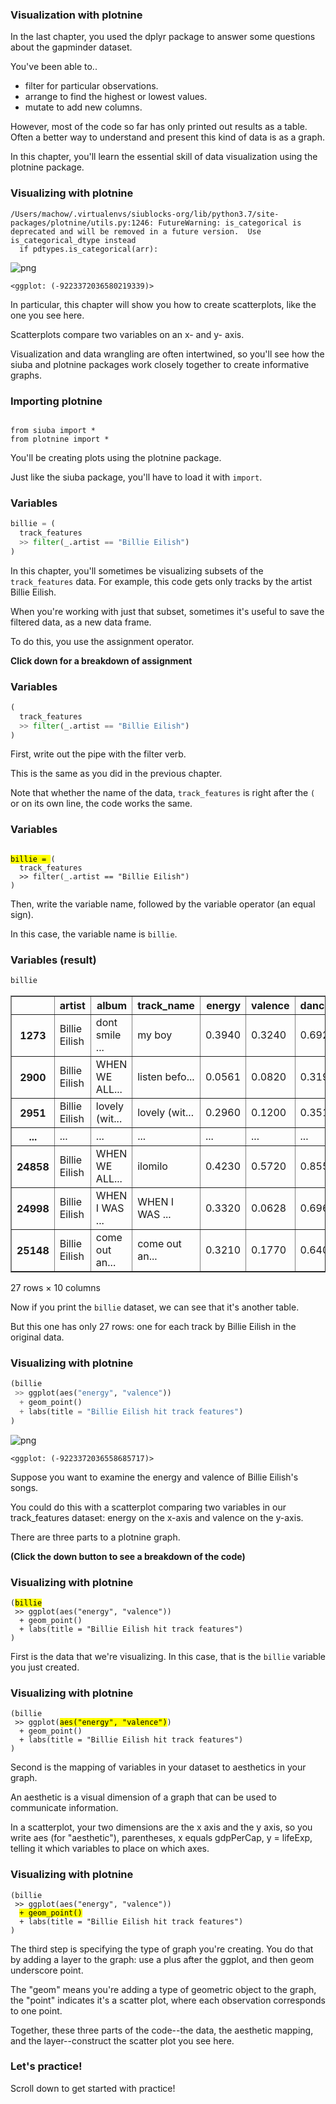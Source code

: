 <section class=""><section class="">

# Visualization with plotnine

<aside class="notes">


In the last chapter, you used the dplyr package to answer some questions about the gapminder dataset.

You've been able to..

* filter for particular observations.
* arrange to find the highest or lowest values.
* mutate to add new columns.

However, most of the code so far has only printed out results as a table.
Often a better way to understand and present this kind of data is as a graph.

In this chapter, you'll learn the essential skill of data visualization using the plotnine package.


</aside></section></section><section class=""><section class="">

# Visualizing with plotnine

    /Users/machow/.virtualenvs/siublocks-org/lib/python3.7/site-packages/plotnine/utils.py:1246: FutureWarning: is_categorical is deprecated and will be removed in a future version.  Use is_categorical_dtype instead
      if pdtypes.is_categorical(arr):



![png](02-slides_files/02-slides_6_1.png)





    <ggplot: (-9223372036580219339)>


<aside class="notes">


In particular, this chapter will show you how to create scatterplots, like the one you see here.

Scatterplots compare two variables on an x- and y- axis.

Visualization and data wrangling are often intertwined, so you'll see how
the siuba and plotnine packages work closely together to create informative graphs.


</aside></section></section><section class=""><section class="">

# Importing plotnine


<pre><code class="language-python">
from siuba import *
from plotnine import *
</code></pre>

<aside class="notes">


You'll be creating plots using the plotnine package.

Just like the siuba package, you'll have to load it with `import`.


</aside></section></section><section class=""><section class="">

# Variables

```python
billie = (
  track_features
  >> filter(_.artist == "Billie Eilish")
)
```
<aside class="notes">


In this chapter, you'll sometimes be visualizing subsets of the `track_features` data.
For example, this code gets only tracks by the artist Billie Eilish.

When you're working with just that subset, sometimes it's useful to save the filtered data, as a new data frame.

To do this, you use the assignment operator.

**Click down for a breakdown of assignment**

</aside></section><section class="">

# Variables


```python
(
  track_features
  >> filter(_.artist == "Billie Eilish")
)
```
<aside class="notes">


First, write out the pipe with the filter verb.

This is the same as you did in the previous chapter.

Note that whether the name of the data, `track_features` is right after the `(` or on its own line, the code works the same.

</aside></section><section class="">

# Variables


<pre><code class="language-python">
<mark>billie = </mark>(
  track_features
  >> filter(_.artist == "Billie Eilish")
)
</code></pre>
<aside class="notes">


Then, write the variable name, followed by the variable operator (an equal sign).

In this case, the variable name is `billie`.

</aside></section></section><section class=""><section class="">

# Variables (result)

```python
billie
```



<div>
<style scoped>
    .dataframe tbody tr th:only-of-type {
        vertical-align: middle;
    }

    .dataframe tbody tr th {
        vertical-align: top;
    }

    .dataframe thead th {
        text-align: right;
    }
</style>
<table border="1" class="dataframe">
  <thead>
    <tr style="text-align: right;">
      <th></th>
      <th>artist</th>
      <th>album</th>
      <th>track_name</th>
      <th>energy</th>
      <th>valence</th>
      <th>danceability</th>
      <th>speechiness</th>
      <th>acousticness</th>
      <th>popularity</th>
      <th>duration</th>
    </tr>
  </thead>
  <tbody>
    <tr>
      <th>1273</th>
      <td>Billie Eilish</td>
      <td>dont smile ...</td>
      <td>my boy</td>
      <td>0.3940</td>
      <td>0.3240</td>
      <td>0.692</td>
      <td>0.2070</td>
      <td>0.472</td>
      <td>44</td>
      <td>170.852</td>
    </tr>
    <tr>
      <th>2900</th>
      <td>Billie Eilish</td>
      <td>WHEN WE ALL...</td>
      <td>listen befo...</td>
      <td>0.0561</td>
      <td>0.0820</td>
      <td>0.319</td>
      <td>0.0450</td>
      <td>0.935</td>
      <td>79</td>
      <td>242.652</td>
    </tr>
    <tr>
      <th>2951</th>
      <td>Billie Eilish</td>
      <td>lovely (wit...</td>
      <td>lovely (wit...</td>
      <td>0.2960</td>
      <td>0.1200</td>
      <td>0.351</td>
      <td>0.0333</td>
      <td>0.934</td>
      <td>89</td>
      <td>200.186</td>
    </tr>
    <tr>
      <th>...</th>
      <td>...</td>
      <td>...</td>
      <td>...</td>
      <td>...</td>
      <td>...</td>
      <td>...</td>
      <td>...</td>
      <td>...</td>
      <td>...</td>
      <td>...</td>
    </tr>
    <tr>
      <th>24858</th>
      <td>Billie Eilish</td>
      <td>WHEN WE ALL...</td>
      <td>ilomilo</td>
      <td>0.4230</td>
      <td>0.5720</td>
      <td>0.855</td>
      <td>0.0585</td>
      <td>0.724</td>
      <td>79</td>
      <td>156.371</td>
    </tr>
    <tr>
      <th>24998</th>
      <td>Billie Eilish</td>
      <td>WHEN I WAS ...</td>
      <td>WHEN I WAS ...</td>
      <td>0.3320</td>
      <td>0.0628</td>
      <td>0.696</td>
      <td>0.0425</td>
      <td>0.853</td>
      <td>71</td>
      <td>270.520</td>
    </tr>
    <tr>
      <th>25148</th>
      <td>Billie Eilish</td>
      <td>come out an...</td>
      <td>come out an...</td>
      <td>0.3210</td>
      <td>0.1770</td>
      <td>0.640</td>
      <td>0.0931</td>
      <td>0.693</td>
      <td>74</td>
      <td>210.376</td>
    </tr>
  </tbody>
</table>
<p>27 rows × 10 columns</p>
</div>

<aside class="notes">


Now if you print the `billie` dataset, we can see that it's another table.

But this one has only 27 rows: one for each track by Billie Eilish in the original data.

</aside></section></section><section class="font-size-sm img-height-300"><section class="font-size-sm img-height-300">

# Visualizing with plotnine

```python
(billie
 >> ggplot(aes("energy", "valence"))
  + geom_point()
  + labs(title = "Billie Eilish hit track features")
)
```


![png](02-slides_files/02-slides_24_0.png)





    <ggplot: (-9223372036558685717)>


<aside class="notes">


Suppose you want to examine the energy and valence of Billie Eilish's songs.

You could do this with a scatterplot comparing two variables in our
track_features dataset: energy on the x-axis and valence on the y-axis.

There are three parts to a plotnine graph.

**(Click the down button to see a breakdown of the code)**

</aside></section><section class="font-size-sm">

# Visualizing with plotnine


<pre><code class="language-python">(<mark>billie</mark>
 >> ggplot(aes("energy", "valence"))
  + geom_point()
  + labs(title = "Billie Eilish hit track features")  
)
</code></pre>
<aside class="notes">


First is the data that we're visualizing.
In this case, that is the `billie` variable you just created.

</aside></section><section class="font-size-sm">

# Visualizing with plotnine


<pre><code class="language-python">(billie
 >> ggplot(<mark>aes("energy", "valence")</mark>)
  + geom_point()
  + labs(title = "Billie Eilish hit track features")
)
</code></pre>
<aside class="notes">


Second is the mapping of variables in your dataset to aesthetics in your graph.

An aesthetic is a visual dimension of a graph that can be used to communicate information.

In a scatterplot, your two dimensions are the x axis and the y axis, so you write aes (for
"aesthetic"), parentheses, x equals gdpPerCap, y = lifeExp, telling it which variables to place on which axes.


</aside></section><section class="font-size-sm">

# Visualizing with plotnine


<pre><code class="language-python">(billie
 >> ggplot(aes("energy", "valence"))
  <mark>+ geom_point()</mark>
  + labs(title = "Billie Eilish hit track features")
)
</code></pre>
<aside class="notes">


The third step is specifying the type of graph you're creating.
You do that by adding a layer to the graph: use a plus after the ggplot, and then geom underscore point.

The "geom" means you're adding a type of geometric object to the graph, the
"point" indicates it's a scatter plot, where each observation corresponds to one point.

Together, these three parts of the code--the data, the
aesthetic mapping, and the layer--construct the scatter plot you see here.


</aside></section></section><section class=""><section class="">

# Let's practice!
<aside class="notes">


Scroll down to get started with practice!

</aside></section></section>
